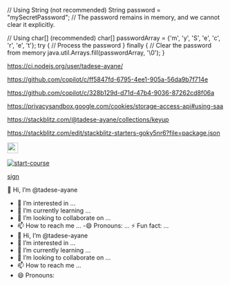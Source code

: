 // Using String (not recommended)
String password = "mySecretPassword";
// The password remains in memory, and we cannot clear it explicitly.

// Using char[] (recommended)
char[] passwordArray = {'m', 'y', 'S', 'e', 'c', 'r', 'e', 't'};
try {
    // Process the password
} finally {
    // Clear the password from memory
    java.util.Arrays.fill(passwordArray, '\0');
}

https://ci.nodejs.org/user/tadese-ayane/

https://github.com/copilot/c/ff5847fd-6795-4ee1-905a-56da9b7f714e

https://github.com/copilot/c/328b129d-d71d-47b4-9036-87262cd8f06a

https://privacysandbox.google.com/cookies/storage-access-api#using-saa

https://stackblitz.com/@tadese-ayane/collections/keyup

https://stackblitz.com/edit/stackblitz-starters-goky5nr6?file=package.json

  <a id="copy-exercise" href="https://github.com/new?template_owner=skills&template_name=introduction-to-github&owner=%40me&name=skills-introduction-to-github&description=Exercise:+Introduction+to+GitHub&visibility=public">
      <img src="https://img.shields.io/badge/📠_Copy_Exercise-008000" height="25pt"/>
   </a>

   [![start-course](https://user-images.githubusercontent.com/1221423/235727646-4a590299-ffe5-480d-8cd5-8194ea184546.svg)](https://github.com/new?template_owner=skills&template_name=github-pages&owner=%40me&name=skills-github-pages&description=My+clone+repository&visibility=public)


[sign](https://www.w3schools.com/howto/tryit.asp?filename=tryhow_css_register_form)

👋 Hi, I’m @tadese-ayane
- 👀 I’m interested in ...
- 🌱 I’m currently learning ...
- 💞️ I’m looking to collaborate on ...
- 📫 How to reach me ...
-😄 Pronouns: ...
⚡ Fun fact: ...
- 👋 Hi, I’m @tadese-ayane
- 👀 I’m interested in ...
- 🌱 I’m currently learning ...
- 💞️ I’m looking to collaborate on ...
- 📫 How to reach me ...
- 😄 Pronouns: 
